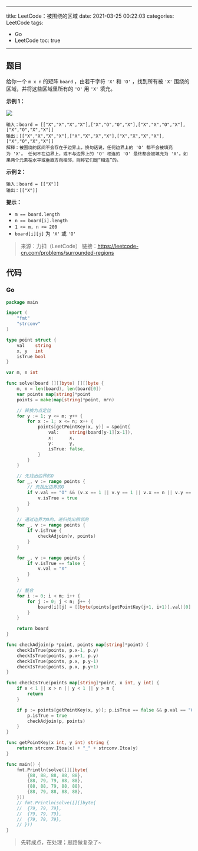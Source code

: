 ----
title: LeetCode：被围绕的区域
date: 2021-03-25 00:22:03
categories: LeetCode
tags: 
- Go
- LeetCode
toc: true
----

## 题目

给你一个 `m x n` 的矩阵 `board` ，由若干字符 `'X'` 和 `'O'` ，找到所有被 `'X'` 围绕的区域，并将这些区域里所有的 `'O'` 用 `'X'` 填充。

**示例 1：**

![](https://s.flc.io/2021-03-25-00-24-16.png)

<!-- more -->

```
输入：board = [["X","X","X","X"],["X","O","O","X"],["X","X","O","X"],["X","O","X","X"]]
输出：[["X","X","X","X"],["X","X","X","X"],["X","X","X","X"],["X","O","X","X"]]
解释：被围绕的区间不会存在于边界上，换句话说，任何边界上的 'O' 都不会被填充为 'X'。 任何不在边界上，或不与边界上的 'O' 相连的 'O' 最终都会被填充为 'X'。如果两个元素在水平或垂直方向相邻，则称它们是“相连”的。
```

**示例 2：**

```
输入：board = [["X"]]
输出：[["X"]]
```

**提示：**

- `m == board.length`
- `n == board[i].length`
- `1 <= m, n <= 200`
- `board[i][j]` 为 `'X'` 或 `'O'`


> 来源：力扣（LeetCode）
> 链接：https://leetcode-cn.com/problems/surrounded-regions

## 代码

### Go

```go
package main

import (
	"fmt"
	"strconv"
)

type point struct {
	val    string
	x, y   int
	isTrue bool
}

var m, n int

func solve(board [][]byte) [][]byte {
	m, n = len(board), len(board[0])
	var points map[string]*point
	points = make(map[string]*point, m*n)

	// 转换为点定位
	for y := 1; y <= m; y++ {
		for x := 1; x <= n; x++ {
			points[getPointKey(x, y)] = &point{
				val:    string(board[y-1][x-1]),
				x:      x,
				y:      y,
				isTrue: false,
			}
		}
	}

	// 先找出边界的O
	for _, v := range points {
		// 先找出边界的O
		if v.val == "O" && (v.x == 1 || v.y == 1 || v.x == n || v.y == m) {
			v.isTrue = true
		}
	}

	// 通过边界为0的，递归找出相邻的
	for _, v := range points {
		if v.isTrue {
			checkAdjoin(v, points)
		}
	}

	for _, v := range points {
		if v.isTrue == false {
			v.val = "X"
		}
	}

	// 整合
	for i := 0; i < m; i++ {
		for j := 0; j < n; j++ {
			board[i][j] = []byte(points[getPointKey(j+1, i+1)].val)[0]
		}
	}

	return board
}

func checkAdjoin(p *point, points map[string]*point) {
	checkIsTrue(points, p.x-1, p.y)
	checkIsTrue(points, p.x+1, p.y)
	checkIsTrue(points, p.x, p.y-1)
	checkIsTrue(points, p.x, p.y+1)
}

func checkIsTrue(points map[string]*point, x int, y int) {
	if x < 1 || x > n || y < 1 || y > m {
		return
	}

	if p := points[getPointKey(x, y)]; p.isTrue == false && p.val == "O" {
		p.isTrue = true
		checkAdjoin(p, points)
	}
}

func getPointKey(x int, y int) string {
	return strconv.Itoa(x) + "_" + strconv.Itoa(y)
}

func main() {
	fmt.Println(solve([][]byte{
		{88, 88, 88, 88, 88},
		{88, 79, 79, 88, 88},
		{88, 88, 79, 88, 88},
		{88, 79, 88, 88, 88},
	}))
	// fmt.Println(solve([][]byte{
	// 	{79, 79, 79},
	// 	{79, 79, 79},
	// 	{79, 79, 79},
	// }))
}
```

> 先转成点，在处理；思路做复杂了~